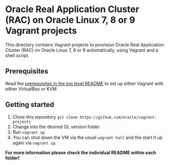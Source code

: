 # Oracle Real Application Cluster (RAC) on Oracle Linux 7, 8 or 9  Vagrant projects

This directory contains Vagrant projects to provision Oracle Real Application Cluster (RAC) on Oracle Linux 7, 8 or 9 automatically, using Vagrant and a shell script.

## Prerequisites

Read the [prerequisites in the top level README](../README.md#prerequisites) to set up either Vagrant with either VirtualBox or KVM

## Getting started

1. Clone this repository `git clone https://github.com/oracle/vagrant-projects`
2. Change into the desired OL version folder
3. Run `vagrant up`
4. You can shut down the VM via the usual `vagrant halt` and the start it up again via `vagrant up`.

**For more information please check the individual README within each folder!**
